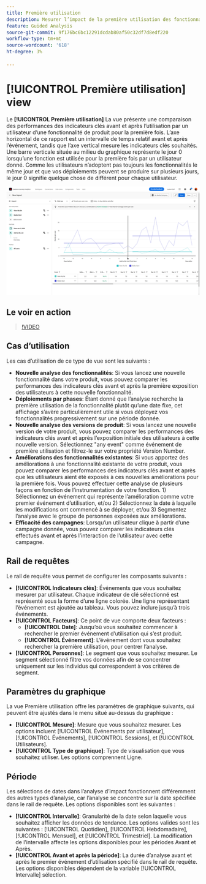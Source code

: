 ```yaml
---
title: Première utilisation
description: Mesurer l’impact de la première utilisation des fonctionnalités sur les indicateurs clés.
feature: Guided Analysis
source-git-commit: 9f176bc6bc12291dcdab80af50c32df7d8edf220
workflow-type: tm+mt
source-wordcount: '618'
ht-degree: 3%

---
```


# [!UICONTROL Première utilisation] view

Le **[!UICONTROL Première utilisation]** La vue présente une comparaison des performances des indicateurs clés avant et après l’utilisation par un utilisateur d’une fonctionnalité de produit pour la première fois. L’axe horizontal de ce rapport est un intervalle de temps relatif avant et après l’événement, tandis que l’axe vertical mesure les indicateurs clés souhaités. Une barre verticale située au milieu du graphique représente le jour 0 lorsqu’une fonction est utilisée pour la première fois par un utilisateur donné. Comme les utilisateurs n’adoptent pas toujours les fonctionnalités le même jour et que vos déploiements peuvent se produire sur plusieurs jours, le jour 0 signifie quelque chose de différent pour chaque utilisateur.

![Version](../assets/first-use.png)

## Le voir en action

>[!VIDEO](https://video.tv.adobe.com/v/3421661/?learn=on)

## Cas d’utilisation

Les cas d’utilisation de ce type de vue sont les suivants :

* **Nouvelle analyse des fonctionnalités**: Si vous lancez une nouvelle fonctionnalité dans votre produit, vous pouvez comparer les performances des indicateurs clés avant et après la première exposition des utilisateurs à cette nouvelle fonctionnalité.
* **Déploiements par phases**: Étant donné que l’analyse recherche la première utilisation de la fonctionnalité plutôt qu’une date fixe, cet affichage s’avère particulièrement utile si vous déployez vos fonctionnalités progressivement sur une période donnée.
* **Nouvelle analyse des versions de produit**: Si vous lancez une nouvelle version de votre produit, vous pouvez comparer les performances des indicateurs clés avant et après l’exposition initiale des utilisateurs à cette nouvelle version. Sélectionnez &quot;any event&quot; comme événement de première utilisation et filtrez-le sur votre propriété Version Number.
* **Améliorations des fonctionnalités existantes**: Si vous apportez des améliorations à une fonctionnalité existante de votre produit, vous pouvez comparer les performances des indicateurs clés avant et après que les utilisateurs aient été exposés à ces nouvelles améliorations pour la première fois. Vous pouvez effectuer cette analyse de plusieurs façons en fonction de l’instrumentation de votre fonction. 1) Sélectionnez un événement qui représente l’amélioration comme votre premier événement d’utilisation, et/ou 2) Sélectionnez la date à laquelle les modifications ont commencé à se déployer, et/ou 3) Segmentez l’analyse avec le groupe de personnes exposées aux améliorations.
* **Efficacité des campagnes**: Lorsqu’un utilisateur clique à partir d’une campagne donnée, vous pouvez comparer les indicateurs clés effectués avant et après l’interaction de l’utilisateur avec cette campagne.

## Rail de requêtes

Le rail de requête vous permet de configurer les composants suivants :

* **[!UICONTROL Indicateurs clés]**: Événements que vous souhaitez mesurer par utilisateur. Chaque indicateur de clé sélectionné est représenté sous la forme d’une ligne colorée. Une ligne représentant l’événement est ajoutée au tableau. Vous pouvez inclure jusqu’à trois événements.
* **[!UICONTROL Facteurs]**: Ce point de vue comporte deux facteurs :
   * **[!UICONTROL Date]**: Jusqu’où vous souhaitez commencer à rechercher le premier événement d’utilisation qui s’est produit.
   * **[!UICONTROL Événement]**: L’événement dont vous souhaitez rechercher la première utilisation, pour centrer l’analyse.
* **[!UICONTROL Personnes]**: Le segment que vous souhaitez mesurer. Le segment sélectionné filtre vos données afin de se concentrer uniquement sur les individus qui correspondent à vos critères de segment.

## Paramètres du graphique

La vue Première utilisation offre les paramètres de graphique suivants, qui peuvent être ajustés dans le menu situé au-dessus du graphique :

* **[!UICONTROL Mesure]**: Mesure que vous souhaitez mesurer. Les options incluent [!UICONTROL Événements par utilisateur], [!UICONTROL Événements], [!UICONTROL Sessions], et [!UICONTROL Utilisateurs].
* **[!UICONTROL Type de graphique]**: Type de visualisation que vous souhaitez utiliser. Les options comprennent Ligne.

## Période

Les sélections de dates dans l’analyse d’impact fonctionnent différemment des autres types d’analyse, car l’analyse se concentre sur la date spécifiée dans le rail de requête. Les options disponibles sont les suivantes :

* **[!UICONTROL Intervalle]**: Granularité de la date selon laquelle vous souhaitez afficher les données de tendance. Les options valides sont les suivantes : [!UICONTROL Quotidien], [!UICONTROL Hebdomadaire], [!UICONTROL Mensuel], et [!UICONTROL Trimestriel]. La modification de l’intervalle affecte les options disponibles pour les périodes Avant et Après.
* **[!UICONTROL Avant et après la période]**: La durée d’analyse avant et après le premier événement d’utilisation spécifié dans le rail de requête. Les options disponibles dépendent de la variable [!UICONTROL Intervalle] sélection.
